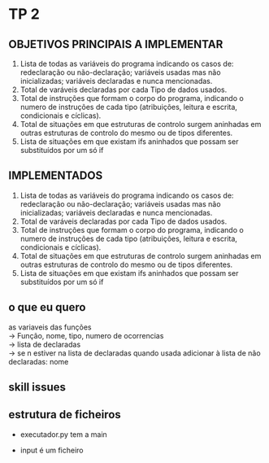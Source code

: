 # TP 2

## OBJETIVOS PRINCIPAIS A IMPLEMENTAR

1. Lista de todas as variáveis do programa indicando os casos de: redeclaração ou não-declaração; variáveis usadas mas não inicializadas; variáveis declaradas e nunca mencionadas.
2. Total de varáveis declaradas por cada Tipo de dados usados.
3. Total de instruções que formam o corpo do programa, indicando o numero de instruções de cada tipo (atribuições, leitura e escrita, condicionais e cíclicas).
4. Total de situações em que estruturas de controlo surgem aninhadas em outras estruturas de controlo do mesmo ou de tipos diferentes.
5. Lista de situações em que existam ifs aninhados que possam ser substituídos por um só if

## IMPLEMENTADOS

1. Lista de todas as variáveis do programa indicando os casos de: redeclaração ou não-declaração; variáveis usadas mas não inicializadas; variáveis declaradas e nunca mencionadas.
2. Total de varáveis declaradas por cada Tipo de dados usados.
3. Total de instruções que formam o corpo do programa, indicando o numero de instruções de cada tipo (atribuições, leitura e escrita, condicionais e cíclicas).
4. Total de situações em que estruturas de controlo surgem aninhadas em outras estruturas de controlo do mesmo ou de tipos diferentes.
5. Lista de situações em que existam ifs aninhados que possam ser substituídos por um só if

## o que eu quero

as variaveis das funções\
-> Função, nome, tipo, numero de ocorrencias\
-> lista de declaradas\
-> se n estiver na lista de declaradas quando usada adicionar à lista de não declaradas: nome

## skill issues

## estrutura de ficheiros

- executador.py tem a main

- input é um ficheiro

